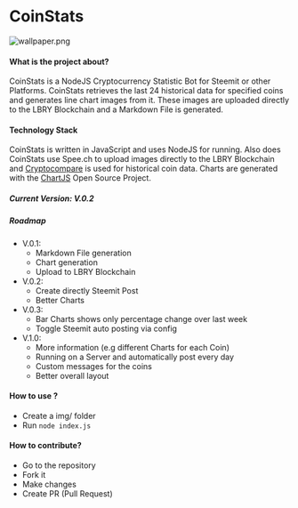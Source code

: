 # CoinStats

![wallpaper.png](https://res.cloudinary.com/hpiynhbhq/image/upload/v1518974591/zgmv3nnb76fvjti5hwfd.png)

#### What is the project about?
CoinStats is a NodeJS Cryptocurrency Statistic Bot for Steemit or other Platforms. CoinStats retrieves the last 24 historical data for specified coins and generates line chart images from it. These images are uploaded directly to the LBRY Blockchain and a Markdown File is generated.

#### Technology Stack
CoinStats is written in JavaScript and uses NodeJS for running. Also does CoinStats use Spee.ch to upload images directly to the LBRY Blockchain and [Cryptocompare](https://www.cryptocompare.com/) is used for historical coin data. Charts are generated with the [ChartJS](http://www.chartjs.org/) Open Source Project. 

##### Current Version: V.0.2

##### Roadmap
- V.0.1:
  - Markdown File generation
  - Chart generation
  - Upload to LBRY Blockchain
- V.0.2:
  - Create directly Steemit Post
  - Better Charts
- V.0.3:
  - Bar Charts shows only percentage change over last week
  - Toggle Steemit auto posting via config
- V.1.0:
  - More information (e.g different Charts for each Coin)
  - Running on a Server and automatically post every day
  - Custom messages for the coins
  - Better overall layout

#### How to use ?
- Create a img/ folder
- Run `node index.js`

#### How to contribute?
- Go to the repository
- Fork it
- Make changes
- Create PR (Pull Request)
